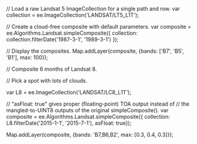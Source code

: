 // Load a raw Landsat 5 ImageCollection for a single path and row.
var collection = ee.ImageCollection('LANDSAT/LT5_L1T');

// Create a cloud-free composite with default parameters.
var composite = ee.Algorithms.Landsat.simpleComposite({
  collection: collection.filterDate('1987-3-1', '1989-3-1')
});

// Display the composites.
Map.addLayer(composite, {bands: ['B7', 'B5', 'B1'], max: 100});


// Composite 6 months of Landsat 8.

// Pick a spot with lots of clouds.

var L8 = ee.ImageCollection('LANDSAT/LC8_L1T');

// "asFloat: true" gives proper (floating-point) TOA output instead of
// the mangled-to-UINT8 outputs of the original simpleComposite().
var composite = ee.Algorithms.Landsat.simpleComposite({
  collection: L8.filterDate('2015-1-1', '2015-7-1'),
  asFloat: true});

Map.addLayer(composite, {bands: 'B7,B6,B2', max: [0.3, 0.4, 0.3]});
